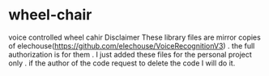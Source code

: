 # wheel-chair
voice controlled wheel cahir
Disclaimer
These library files are mirror copies of elechouse(https://github.com/elechouse/VoiceRecognitionV3) . the full authorization is for them . I just added these files for the personal project only . if the author of the code request to delete the code I will do it.
